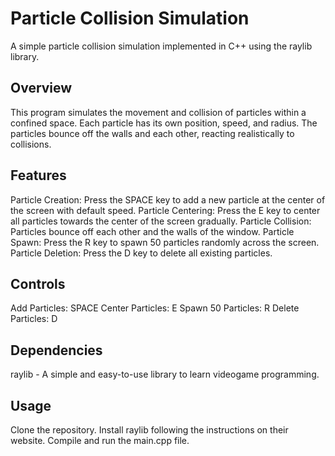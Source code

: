 # Particle Collision Simulation
A simple particle collision simulation implemented in C++ using the raylib library.

## Overview
This program simulates the movement and collision of particles within a confined space. Each particle has its own position, speed, and radius. The particles bounce off the walls and each other, reacting realistically to collisions.

## Features
Particle Creation: Press the SPACE key to add a new particle at the center of the screen with default speed.
Particle Centering: Press the E key to center all particles towards the center of the screen gradually.
Particle Collision: Particles bounce off each other and the walls of the window.
Particle Spawn: Press the R key to spawn 50 particles randomly across the screen.
Particle Deletion: Press the D key to delete all existing particles.
## Controls
Add Particles: SPACE
Center Particles: E
Spawn 50 Particles: R
Delete Particles: D
## Dependencies
raylib - A simple and easy-to-use library to learn videogame programming.
## Usage
Clone the repository.
Install raylib following the instructions on their website.
Compile and run the main.cpp file.
